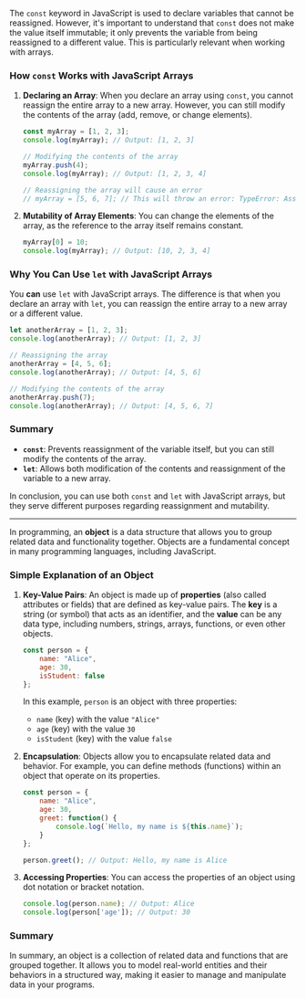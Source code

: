 The `const` keyword in JavaScript is used to declare variables that cannot be reassigned. However, it's important to understand that `const` does not make the value itself immutable; it only prevents the variable from being reassigned to a different value. This is particularly relevant when working with arrays.

### How `const` Works with JavaScript Arrays

1. **Declaring an Array**: When you declare an array using `const`, you cannot reassign the entire array to a new array. However, you can still modify the contents of the array (add, remove, or change elements).

   ```javascript
   const myArray = [1, 2, 3];
   console.log(myArray); // Output: [1, 2, 3]

   // Modifying the contents of the array
   myArray.push(4);
   console.log(myArray); // Output: [1, 2, 3, 4]

   // Reassigning the array will cause an error
   // myArray = [5, 6, 7]; // This will throw an error: TypeError: Assignment to constant variable.
   ```

2. **Mutability of Array Elements**: You can change the elements of the array, as the reference to the array itself remains constant.

   ```javascript
   myArray[0] = 10;
   console.log(myArray); // Output: [10, 2, 3, 4]
   ```

### Why You Can Use `let` with JavaScript Arrays

You **can** use `let` with JavaScript arrays. The difference is that when you declare an array with `let`, you can reassign the entire array to a new array or a different value.

```javascript
let anotherArray = [1, 2, 3];
console.log(anotherArray); // Output: [1, 2, 3]

// Reassigning the array
anotherArray = [4, 5, 6];
console.log(anotherArray); // Output: [4, 5, 6]

// Modifying the contents of the array
anotherArray.push(7);
console.log(anotherArray); // Output: [4, 5, 6, 7]
```

### Summary

- **`const`**: Prevents reassignment of the variable itself, but you can still modify the contents of the array.
- **`let`**: Allows both modification of the contents and reassignment of the variable to a new array.

In conclusion, you can use both `const` and `let` with JavaScript arrays, but they serve different purposes regarding reassignment and mutability.

---

In programming, an **object** is a data structure that allows you to group related data and functionality together. Objects are a fundamental concept in many programming languages, including JavaScript.

### Simple Explanation of an Object

1. **Key-Value Pairs**: An object is made up of **properties** (also called attributes or fields) that are defined as key-value pairs. The **key** is a string (or symbol) that acts as an identifier, and the **value** can be any data type, including numbers, strings, arrays, functions, or even other objects.

   ```javascript
   const person = {
       name: "Alice",
       age: 30,
       isStudent: false
   };
   ```

   In this example, `person` is an object with three properties:
   - `name` (key) with the value `"Alice"`
   - `age` (key) with the value `30`
   - `isStudent` (key) with the value `false`

2. **Encapsulation**: Objects allow you to encapsulate related data and behavior. For example, you can define methods (functions) within an object that operate on its properties.

   ```javascript
   const person = {
       name: "Alice",
       age: 30,
       greet: function() {
           console.log(`Hello, my name is ${this.name}`);
       }
   };

   person.greet(); // Output: Hello, my name is Alice
   ```

3. **Accessing Properties**: You can access the properties of an object using dot notation or bracket notation.

   ```javascript
   console.log(person.name); // Output: Alice
   console.log(person['age']); // Output: 30
   ```

### Summary

In summary, an object is a collection of related data and functions that are grouped together. It allows you to model real-world entities and their behaviors in a structured way, making it easier to manage and manipulate data in your programs.